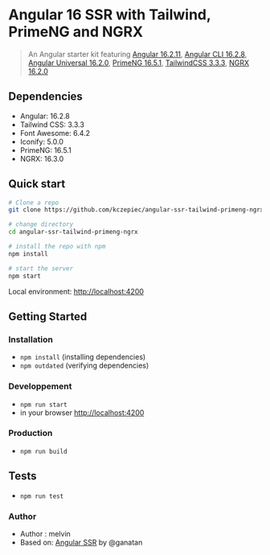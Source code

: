 # Angular 16 SSR with Tailwind, PrimeNG and NGRX

> An Angular starter kit featuring [Angular 16.2.11](https://angular.io), [Angular CLI 16.2.8](https://cli.angular.io/), [Angular Universal 16.2.0](https://github.com/angular/universal), [PrimeNG 16.5.1](https://primeng.org/), [TailwindCSS 3.3.3](https://tailwindcss.com/), [NGRX 16.2.0](https://ngrx.io/)

## Dependencies

- Angular: 16.2.8
- Tailwind CSS: 3.3.3
- Font Awesome: 6.4.2
- Iconify: 5.0.0
- PrimeNG: 16.5.1
- NGRX: 16.3.0

## Quick start

```bash
# Clone a repo
git clone https://github.com/kczepiec/angular-ssr-tailwind-primeng-ngrx.git

# change directory
cd angular-ssr-tailwind-primeng-ngrx

# install the repo with npm
npm install

# start the server
npm start

```
Local environment: [http://localhost:4200](http://localhost:4200) 

## Getting Started


### Installation
* `npm install` (installing dependencies)
* `npm outdated` (verifying dependencies)

### Developpement
* `npm run start`
* in your browser [http://localhost:4200](http://localhost:4200) 

### Production 
* `npm run build`

## Tests
* `npm run test`

### Author
* Author  : melvin
* Based on: [Angular SSR](https://github.com/ganatan/angular-ssr/tree/master) by @ganatan

